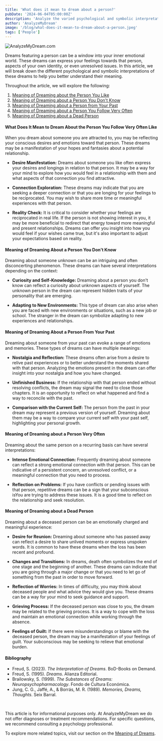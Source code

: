```yaml
---
title: 'What does it mean to dream about a person?'
pubDate: '2024-06-04T05:00:00Z'
description: 'Analyze the varied psychological and symbolic interpretations of dreams involving people to uncover the underlying meanings of these dreams.'
author: 'AnalyzeMyDream'
image: '/blog/what-does-it-mean-to-dream-about-a-person.jpeg'
tags: ['People']
---
```


![AnalyzeMyDream.com](/blog/what-does-it-mean-to-dream-about-a-person.jpeg)


Dreams featuring a person can be a window into your inner emotional world. These dreams can express your feelings towards that person, aspects of your own identity, or even unresolved issues. In this article, we will break down the different psychological and symbolic interpretations of these dreams to help you better understand their meaning.

Throughout the article, we will explore the following:

1. [Meaning of Dreaming about the Person You Like](#what-does-it-mean-to-dream-about-the-person-you-like)
2. [Meaning of Dreaming about a Person You Don't Know](#meaning-of-dreaming-about-a-person-you-don't-know)
3. [Meaning of Dreaming about a Person from Your Past](#meaning-of-dreaming-about-a-person-from-your-past)
4. [Meaning of Dreaming about a Person You Follow Very Often](#meaning-of-dreaming-about-a-person-you-follow-very-much)
5. [Meaning of Dreaming about a Dead Person](#meaning-of-dreaming-about-a-dead-person)

#### What Does It Mean to Dream About the Person You Follow Very Often Like

When you dream about someone you are attracted to, you may be reflecting your conscious desires and emotions toward that person. These dreams may be a manifestation of your hopes and fantasies about a potential relationship.

- **Desire Manifestation:** Dreams about someone you like often express your desires and longings in relation to that person. It may be a way for your mind to explore how you would feel in a relationship with them and what aspects of that connection you find attractive.

- **Connection Exploration:** These dreams may indicate that you are seeking a deeper connection or that you are longing for your feelings to be reciprocated. You may wish to share more time or meaningful experiences with that person.

- **Reality Check:** It is critical to consider whether your feelings are reciprocated in real life. If the person is not showing interest in you, it may be more beneficial to redirect that energy toward more meaningful and present relationships. Dreams can offer you insight into how you would feel if your wishes came true, but it's also important to adjust your expectations based on reality.

#### Meaning of Dreaming About a Person You Don't Know

Dreaming about someone unknown can be an intriguing and often disconcerting phenomenon. These dreams can have several interpretations depending on the context:

- **Curiosity and Self-Knowledge:** Dreaming about a person you don't know can reflect a curiosity about unknown aspects of yourself. The unknown person in the dream can represent hidden traits of your personality that are emerging.

- **Adapting to New Environments:** This type of dream can also arise when you are faced with new environments or situations, such as a new job or school. The stranger in the dream can symbolize adapting to new experiences and relationships.

#### Meaning of Dreaming About a Person From Your Past

Dreaming about someone from your past can evoke a range of emotions and memories. These types of dreams can have multiple meanings:

- **Nostalgia and Reflection:** These dreams often arise from a desire to relive past experiences or to better understand the moments shared with that person. Analyzing the emotions present in the dream can offer insight into your nostalgia and how you have changed.

- **Unfinished Business:** If the relationship with that person ended without resolving conflicts, the dream may signal the need to close those chapters. It is an opportunity to reflect on what happened and find a way to reconcile with the past.

- **Comparison with the Current Self:** The person from the past in your dream may represent a previous version of yourself. Dreaming about them may be a way to compare your current self with your past self, highlighting your personal growth.

#### Meaning of Dreaming about a Person Very Often

Dreaming about the same person on a recurring basis can have several interpretations:

- **Intense Emotional Connection:** Frequently dreaming about someone can reflect a strong emotional connection with that person. This can be indicative of a persistent concern, an unresolved conflict, or a meaningful connection that you need to process.

- **Reflection on Problems:** If you have conflicts or pending issues with that person, repetitive dreams can be a sign that your subconscious isYou are trying to address these issues. It is a good time to reflect on the relationship and seek resolution.

#### Meaning of Dreaming about a Dead Person

Dreaming about a deceased person can be an emotionally charged and meaningful experience:

- **Desire for Reunion:** Dreaming about someone who has passed away can reflect a desire to share unlived moments or express unspoken words. It is common to have these dreams when the loss has been recent and profound.

- **Changes and Transitions:** In dreams, death often symbolizes the end of one stage and the beginning of another. These dreams can indicate that you are going through a major change or that you need to let go of something from the past in order to move forward.

- **Reflection of Worries:** In times of difficulty, you may think about deceased people and what advice they would give you. These dreams can be a way for your mind to seek guidance and support.

- **Grieving Process:** If the deceased person was close to you, the dream may be related to the grieving process. It is a way to cope with the loss and maintain an emotional connection while working through the absence.

- **Feelings of Guilt:** If there were misunderstandings or blame with the deceased person, the dream may be a manifestation of your feelings of guilt. Your subconscious may be seeking to relieve that emotional burden.

#### Bibliography

- Freud, S. (2023). *The Interpretation of Dreams*. BoD-Books on Demand.
- Freud, S. (1995). *Dreams*. Alianza Editorial.
- Brailowsky, S. (1999). *The Substances of Dreams: Neuropsychopharmacology*. Fondo de Cultura Económica.
- Jung, C. G., Jaffé, A., & Borrás, M. R. (1989). *Memories, Dreams, Thoughts*. Seix Barral.

<br>

This article is for informational purposes only. At AnalyzeMyDream we do not offer diagnoses or treatment recommendations. For specific questions, we recommend consulting a psychology professional.

To explore more related topics, visit our section on the [Meaning of Dreams](#).